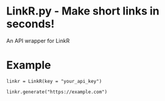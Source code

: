 # LinkR.py - Make short links in seconds!
An API wrapper for LinkR

# Example
```linkr = LinkR(key = "your_api_key")```

```linkr.generate("https://example.com")```